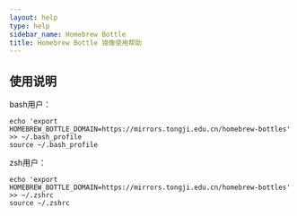 ```yaml
---
layout: help
type: help
sidebar_name: Homebrew Bottle
title: Homebrew Bottle 镜像使用帮助
---
```

## 使用说明

bash用户：

``` 
echo 'export HOMEBREW_BOTTLE_DOMAIN=https://mirrors.tongji.edu.cn/homebrew-bottles' >> ~/.bash_profile
source ~/.bash_profile 
```

zsh用户：
``` 
echo 'export HOMEBREW_BOTTLE_DOMAIN=https://mirrors.tongji.edu.cn/homebrew-bottles' >> ~/.zshrc
source ~/.zshrc 
```
